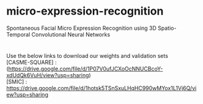 # micro-expression-recognition
Spontaneous Facial Micro Expression Recognition using 3D Spatio-Temporal Convolutional Neural Networks
#
Use the below links to download our weights and validation sets
<br>
[CASME-SQUARE] : (https://drive.google.com/file/d/1P07V0ufJCXoOcNNUCBcoY-xdUdQk6VuH/view?usp=sharing)
<br>
[SMIC] : https://drive.google.com/file/d/1hotsk5TSnSxuLHqHC990wMYox1L1Vj6Q/view?usp=sharing
